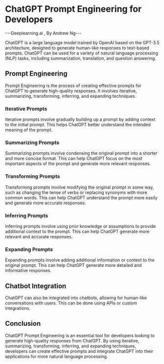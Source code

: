 # ChatGPT Prompt Engineering for Developers
---Deeplearning.ai , By Andrew Ng---


ChatGPT is a large language model trained by OpenAI based on the GPT-3.5 architecture, designed to generate human-like responses to text-based prompts. ChatGPT can be used for a variety of natural language processing (NLP) tasks, including summarization, translation, and question answering.

## Prompt Engineering

Prompt Engineering is the process of creating effective prompts for ChatGPT to generate high-quality responses. It involves iterative, summarizing, transforming, inferring, and expanding techniques.

### Iterative Prompts

Iterative prompts involve gradually building up a prompt by adding context to the initial prompt. This helps ChatGPT better understand the intended meaning of the prompt.

### Summarizing Prompts

Summarizing prompts involve condensing the original prompt into a shorter and more concise format. This can help ChatGPT focus on the most important aspects of the prompt and generate more relevant responses.

### Transforming Prompts

Transforming prompts involve modifying the original prompt in some way, such as changing the tense of verbs or replacing synonyms with more common words. This can help ChatGPT understand the prompt more easily and generate more accurate responses.

### Inferring Prompts

Inferring prompts involve using prior knowledge or assumptions to provide additional context to the prompt. This can help ChatGPT generate more relevant and accurate responses.

### Expanding Prompts

Expanding prompts involve adding additional information or context to the original prompt. This can help ChatGPT generate more detailed and informative responses.

## Chatbot Integration

ChatGPT can also be integrated into chatbots, allowing for human-like conversations with users. This can be done using APIs or custom integrations.

## Conclusion

ChatGPT Prompt Engineering is an essential tool for developers looking to generate high-quality responses from ChatGPT. By using iterative, summarizing, transforming, inferring, and expanding techniques, developers can create effective prompts and integrate ChatGPT into their applications for more natural language processing.
